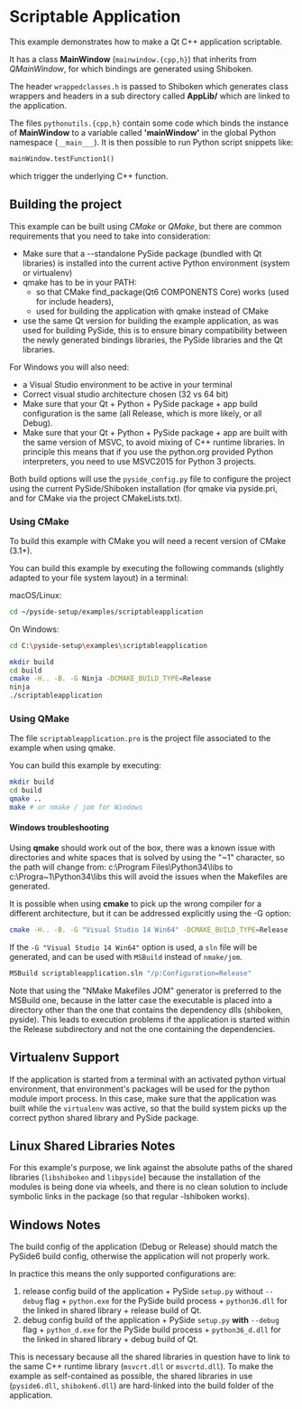 # Scriptable Application

This example demonstrates how to make a Qt C++ application scriptable.

It has a class **MainWindow** (`mainwindow.{cpp,h}`)
that inherits from *QMainWindow*, for which bindings are generated
using Shiboken.

The header `wrappedclasses.h` is passed to Shiboken which generates
class wrappers and headers in a sub directory called **AppLib/**
which are linked to the application.

The files `pythonutils.{cpp,h}` contain some code which binds the
instance of **MainWindow** to a variable called **'mainWindow'** in
the global Python namespace (`__main___`).
It is then possible to run Python script snippets like:

```python
mainWindow.testFunction1()
```
which trigger the underlying C++ function.

## Building the project

This example can be built using *CMake* or *QMake*,
but there are common requirements that you need to take into
consideration:

* Make sure that a --standalone PySide package (bundled with Qt libraries)
  is installed into the current active Python environment
  (system or virtualenv)
* qmake has to be in your PATH:
  * so that CMake find_package(Qt6 COMPONENTS Core) works (used for include
    headers),
  * used for building the application with qmake instead of CMake
* use the same Qt version for building the example application, as was used
  for building PySide, this is to ensure binary compatibility between the
  newly generated bindings libraries, the PySide libraries and the
  Qt libraries.

For Windows you will also need:
* a Visual Studio environment to be active in your terminal
* Correct visual studio architecture chosen (32 vs 64 bit)
* Make sure that your Qt + Python + PySide package + app build configuration
  is the same (all Release, which is more likely, or all Debug).
* Make sure that your Qt + Python + PySide package + app are built with the
  same version of MSVC, to avoid mixing of C++ runtime libraries.
  In principle this means that if you use the python.org provided Python
  interpreters, you need to use MSVC2015 for Python 3 projects.

Both build options will use the `pyside_config.py` file to configure the project
using the current PySide/Shiboken installation (for qmake via pyside.pri,
and for CMake via the project CMakeLists.txt).


### Using CMake

To build this example with CMake you will need a recent version of CMake (3.1+).

You can build this example by executing the following commands
(slightly adapted to your file system layout) in a terminal:

macOS/Linux:
```bash
cd ~/pyside-setup/examples/scriptableapplication
```

On Windows:
```bash
cd C:\pyside-setup\examples\scriptableapplication
```

```bash
mkdir build
cd build
cmake -H.. -B. -G Ninja -DCMAKE_BUILD_TYPE=Release
ninja
./scriptableapplication
```

### Using QMake

The file `scriptableapplication.pro` is the project file associated
to the example when using qmake.

You can build this example by executing:
```bash
mkdir build
cd build
qmake ..
make # or nmake / jom for Windows
```

#### Windows troubleshooting

Using **qmake** should work out of the box, there was a known issue
with directories and white spaces that is solved by using the
"~1" character, so the path will change from:
c:\Program Files\Python34\libs
to
c:\Progra~1\Python34\libs
this will avoid the issues when the Makefiles are generated.

It is possible when using **cmake** to pick up the wrong compiler
for a different architecture, but it can be addressed explicitly
using the -G option:

```bash
cmake -H.. -B. -G "Visual Studio 14 Win64" -DCMAKE_BUILD_TYPE=Release
```

If the `-G "Visual Studio 14 Win64"` option is used, a `sln` file
will be generated, and can be used with `MSBuild`
instead of `nmake/jom`.

```bash
MSBuild scriptableapplication.sln "/p:Configuration=Release"
```

Note that using the "NMake Makefiles JOM" generator is preferred to
the MSBuild one, because in the latter case the executable is placed
into a directory other than the one that contains the dependency
dlls (shiboken, pyside). This leads to execution problems if the
application is started within the Release subdirectory and not the
one containing the dependencies.

## Virtualenv Support

If the application is started from a terminal with an activated python
virtual environment, that environment's packages will be used for the
python module import process.
In this case, make sure that the application was built while the
`virtualenv` was active, so that the build system picks up the correct
python shared library and PySide package.

## Linux Shared Libraries Notes

For this example's purpose, we link against the absolute paths of the
shared libraries (`libshiboken` and `libpyside`) because the
installation of the modules is being done via wheels, and there is
no clean solution to include symbolic links in the package
(so that regular -lshiboken works).

## Windows Notes

The build config of the application (Debug or Release) should match
the PySide6 build config, otherwise the application will not properly
work.

In practice this means the only supported configurations are:

1. release config build of the application +
   PySide `setup.py` without `--debug` flag + `python.exe` for the
   PySide build process + `python36.dll` for the linked in shared
   library + release build of Qt.
2. debug config build of the application +
   PySide `setup.py` **with** `--debug` flag + `python_d.exe` for the
   PySide build process + `python36_d.dll` for the linked in shared
   library + debug build of Qt.

This is necessary because all the shared libraries in question have to
link to the same C++ runtime library (`msvcrt.dll` or `msvcrtd.dll`).
To make the example as self-contained as possible, the shared libraries
in use (`pyside6.dll`, `shiboken6.dll`) are hard-linked into the build
folder of the application.
